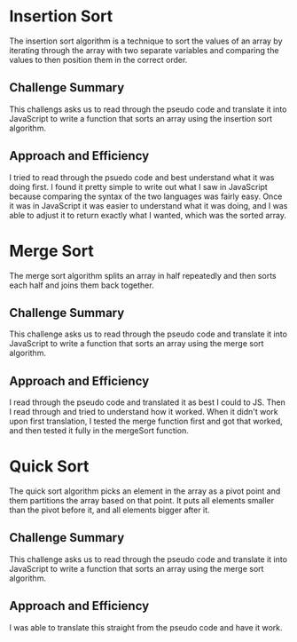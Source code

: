 # Insertion Sort
The insertion sort algorithm is a technique to sort the values of an array by iterating through the array with two separate variables and comparing the values to then position them in the correct order. 

## Challenge Summary
This challengs asks us to read through the pseudo code and translate it into JavaScript to write a function that sorts an array using the insertion sort algorithm. 

## Approach and Efficiency
I tried to read through the psuedo code and best understand what it was doing first. I found it pretty simple to write out what I saw in JavaScript because comparing the syntax of the two languages was fairly easy. Once it was in JavaScript it was easier to understand what it was doing, and I was able to adjust it to return exactly what I wanted, which was the sorted array. 

# Merge Sort
The merge sort algorithm splits an array in half repeatedly and then sorts each half and joins them back together. 

## Challenge Summary
This challenge asks us to read through the pseudo code and translate it into JavaScript to write a function that sorts an array using the merge sort algorithm.

## Approach and Efficiency
I read through the pseudo code and translated it as best I could to JS. Then I read through and tried to understand how it worked. When it didn't work upon first translation, I tested the merge function first and got that worked, and then tested it fully in the mergeSort function. 

# Quick Sort
The quick sort algorithm picks an element in the array as a pivot point and them partitions the array based on that point. It puts all elements smaller than the pivot before it, and all elements bigger after it.

## Challenge Summary 
This challenge asks us to read through the pseudo code and translate it into JavaScript to write a function that sorts an array using the merge sort algorithm.

## Approach and Efficiency
I was able to translate this straight from the pseudo code and have it work. 